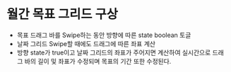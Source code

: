 # 월간 목표 그리드 구상

- 목표 드래그 바를 Swipe하는 동안 방향에 따른 state boolean 토글
- 날짜 그리드 Swipe할 때에도 드래그에 따른 좌표 계산
- 방향 state가 true이고 날짜 그리드의 좌표가 주어지면 계산하여 실시간으로 드래그 바의 길이 및 좌표가 수정되며 목표의 기간 또한 수정된다.